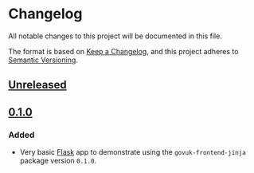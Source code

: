 # Changelog

All notable changes to this project will be documented in this file.

The format is based on [Keep a Changelog](https://keepachangelog.com/en/1.0.0/), and this project adheres to [Semantic Versioning](https://semver.org/spec/v2.0.0.html).

## [Unreleased](https://github.com/matthew-shaw/govuk-frontend-jinja-example/compare/0.1.0...master)

## [0.1.0](https://github.com/matthew-shaw/govuk-frontend-jinja-example/releases/tag/0.1.0)

### Added

- Very basic [Flask](https://flask.palletsprojects.com/) app to demonstrate using the `govuk-frontend-jinja` package version `0.1.0`.
